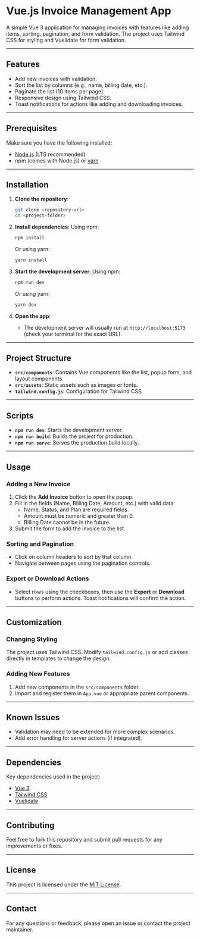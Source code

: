
# Vue.js Invoice Management App

A simple Vue 3 application for managing invoices with features like adding items, sorting, pagination, and form validation. The project uses Tailwind CSS for styling and Vuelidate for form validation.

---

## Features
- Add new invoices with validation.
- Sort the list by columns (e.g., name, billing date, etc.).
- Paginate the list (10 items per page).
- Responsive design using Tailwind CSS.
- Toast notifications for actions like adding and downloading invoices.

---

## Prerequisites
Make sure you have the following installed:
- [Node.js](https://nodejs.org/) (LTS recommended)
- npm (comes with Node.js) or [yarn](https://yarnpkg.com/)

---

## Installation

1. **Clone the repository**:
   ```bash
   git clone <repository-url>
   cd <project-folder>
   ```

2. **Install dependencies**:
   Using npm:
   ```bash
   npm install
   ```
   Or using yarn:
   ```bash
   yarn install
   ```

3. **Start the development server**:
   Using npm:
   ```bash
   npm run dev
   ```
   Or using yarn:
   ```bash
   yarn dev
   ```

4. **Open the app**:
   - The development server will usually run at `http://localhost:5173` (check your terminal for the exact URL).

---

## Project Structure
- **`src/components`**: Contains Vue components like the list, popup form, and layout components.
- **`src/assets`**: Static assets such as images or fonts.
- **`tailwind.config.js`**: Configuration for Tailwind CSS.

---

## Scripts
- **`npm run dev`**: Starts the development server.
- **`npm run build`**: Builds the project for production.
- **`npm run serve`**: Serves the production build locally.

---

## Usage

### Adding a New Invoice
1. Click the **Add Invoice** button to open the popup.
2. Fill in the fields (Name, Billing Date, Amount, etc.) with valid data:
   - Name, Status, and Plan are required fields.
   - Amount must be numeric and greater than 0.
   - Billing Date cannot be in the future.
3. Submit the form to add the invoice to the list.

### Sorting and Pagination
- Click on column headers to sort by that column.
- Navigate between pages using the pagination controls.

### Export or Download Actions
- Select rows using the checkboxes, then use the **Export** or **Download** buttons to perform actions. Toast notifications will confirm the action.

---

## Customization

### Changing Styling
The project uses Tailwind CSS. Modify `tailwind.config.js` or add classes directly in templates to change the design.

### Adding New Features
1. Add new components in the `src/components` folder.
2. Import and register them in `App.vue` or appropriate parent components.

---

## Known Issues
- Validation may need to be extended for more complex scenarios.
- Add error handling for server actions (if integrated).

---

## Dependencies
Key dependencies used in the project:
- [Vue 3](https://vuejs.org/)
- [Tailwind CSS](https://tailwindcss.com/)
- [Vuelidate](https://vuelidate-next.netlify.app/)

---

## Contributing
Feel free to fork this repository and submit pull requests for any improvements or fixes.

---

## License
This project is licensed under the [MIT License](LICENSE).

---

## Contact
For any questions or feedback, please open an issue or contact the project maintainer.
